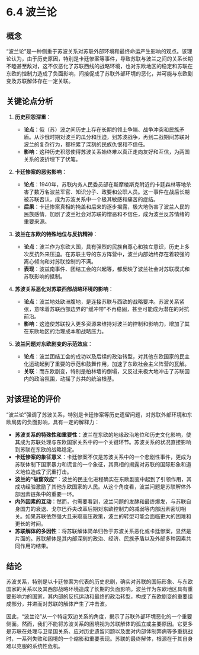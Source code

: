 # 6.4 波兰论

## 概念

“波兰论”是一种侧重于苏波关系对苏联外部环境和最终命运产生影响的观点。该理论认为，由于历史原因，特别是卡廷惨案等事件，导致苏联与波兰之间的关系长期不睦甚至敌对，这不仅恶化了苏联西线的战略环境，也对东欧地区的稳定和苏联在东欧的控制力造成了负面影响，间接促成了苏联外部环境的恶化，并可能与东欧剧变及苏联解体存在一定关联。

## 关键论点分析

1.  **历史积怨深重**：
    *   **论点**：俄（苏）波之间历史上存在长期的领土争端、战争冲突和民族矛盾。从沙俄时期对波兰的瓜分和压迫，到苏波战争，再到二战期间苏联对波兰的复杂行为，都积累了深刻的民族仇恨和不信任。
    *   **影响**：这种历史积怨使得苏波关系始终难以真正走向友好和互信，为两国关系的波折埋下了伏笔。

2.  **卡廷惨案的恶劣影响**：
    *   **论点**：1940年，苏联内务人民委员部在斯摩棱斯克附近的卡廷森林等地杀害了数万名波兰军官、知识分子、政要和公职人员。这一事件在战后长期被苏联否认，成为苏波关系中一个极其敏感和痛苦的症结。
    *   **后果**：卡廷惨案真相的掩盖和后来的逐步揭露，极大地伤害了波兰人民的民族感情，加剧了波兰社会对苏联的憎恶和不信任，成为波兰反苏情绪的重要来源。

3.  **波兰在东欧的特殊地位与反抗精神**：
    *   **论点**：波兰作为东欧大国，具有强烈的民族自尊心和独立意识，历史上多次反抗外来压迫。在苏联主导的东方阵营中，波兰内部始终存在着较强的离心倾向和对苏联控制的不满。
    *   **表现**：波兹南事件、团结工会的兴起等，都反映了波兰社会对苏联模式和苏联影响的抵制。

4.  **苏波关系恶化对苏联西部战略环境的影响**：
    *   **论点**：波兰地处欧洲腹地，是连接苏联与西欧的战略要冲。苏波关系紧张，意味着苏联西部边界的“缓冲带”不再稳固，甚至可能成为潜在的对抗前沿。
    *   **影响**：这迫使苏联投入更多资源来维持对波兰的控制和影响力，增加了其在东欧地区的治理成本和战略压力。

5.  **波兰问题对东欧剧变的示范效应**：
    *   **论点**：波兰团结工会的成功以及后续的政治转型，对其他东欧国家的民主化运动起到了重要的示范和鼓舞作用，加速了东欧社会主义阵营的瓦解。
    *   **关联**：而东欧剧变，特别是柏林墙的倒塌，又反过来极大地冲击了苏联国内的政治氛围，动摇了苏共的统治根基。

## 对该理论的评价

“波兰论”强调了苏波关系，特别是卡廷惨案等历史遗留问题，对苏联外部环境和东欧局势的负面影响，具有一定的解释力：

*   **苏波关系的特殊性和重要性**：波兰在东欧的地缘政治地位和历史文化影响，使其成为苏联处理与东欧国家关系中的一个关键环节。苏波关系的状况直接影响到苏联在东欧的战略稳定。
*   **卡廷惨案的象征意义**：卡廷惨案不仅是苏波关系中的一个悲剧性事件，更成为苏联体制下国家暴力和谎言的一个象征，其真相的揭露对苏联的国际形象和道义地位造成了沉重打击。
*   **波兰的“破窗效应”**：波兰的民主化进程确实在东欧剧变中起到了引领作用，其成功经验激励了其他东欧国家的人民。从这个角度看，波兰问题是苏联解体外部因素链条中的重要一环。
*   **内外因素的互动**：然而，也需要看到，波兰问题的发酵和最终爆发，与苏联自身国力的衰退、戈尔巴乔夫改革后期对东欧控制力的减弱等内部因素密切相关。如果苏联依然强大且采取高压政策，波兰的转型可能会面临更大的困难和更长的时间。
*   **苏联解体的多因性**：将苏联解体简单归咎于苏波关系恶化或卡廷惨案，显然是片面的。苏联解体是其内部深刻的政治、经济、民族矛盾以及外部多种因素共同作用的结果。

## 结论

苏波关系，特别是以卡廷惨案为代表的历史悲剧，确实对苏联的国际形象、与东欧国家的关系以及其西部战略环境造成了长期的负面影响。波兰作为东欧地区具有重要影响力的国家，其内部的反抗运动和最终的政治转型，构成了东欧剧变的重要组成部分，并进而对苏联的解体产生了冲击波。

因此，“波兰论”从一个特定双边关系的角度，揭示了苏联外部环境恶化的一个重要侧面。然而，我们不能将苏波关系的困境视为苏联解体的孤立或主要原因。它更多是苏联在处理与卫星国关系、应对历史遗留问题以及面对内部体制弊病等多重挑战时，一系列失败和困境的一个缩影和重要表现。苏联的最终解体，根源在于其自身难以克服的系统性危机。